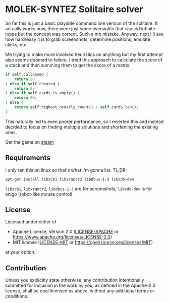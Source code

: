 # MOLEK-SYNTEZ Solitaire solver

So far this is just a basic playable command line version of the solitaire.
It actually works now, there were just some oversights that caused infinite loops but the concept was correct.
Such a me mistake. Anyway, next I'll see how hard/easy it is to grab screenshots, determine positions, emulate clicks, etc.

Me trying to make more involved heuristics on anything but my first attempt also seems doomed to failure.
I tried this approach to calculate the score of a stack and then summing them to get the score of a matrix:

```rust
if self.collapsed {
    return 20
} else if self.cheated {
    return 0;
} else if self.cards.is_empty() {
    return 20;
} else {
    return self.highest_orderly_count() + self.cards.len();
}
```

This naturally led to even poorer performance, so I reverted this and instead decided to focus
on finding multiple solutions and shortening the existing ones.

Get the game on [steam](https://store.steampowered.com/app/1168880/MOLEKSYNTEZ/)

## Requirements
I only ran this on linux so that's what I'm gonna list. TL;DR:

`apt-get install libxcb1 libxrandr2 libdbus-1-3 libxdo-dev`

`libxcb1`, `libxrandr2`, `libdbus-1-3` are for screenshots, `libxdo-dev` is for enigo (robot-like mouse control)


## License

Licensed under either of

- Apache License, Version 2.0
  ([LICENSE-APACHE](LICENSE-APACHE) or https://www.apache.org/licenses/LICENSE-2.0)
- MIT license
  ([LICENSE-MIT](LICENSE-MIT) or https://opensource.org/licenses/MIT)

at your option.

## Contribution

Unless you explicitly state otherwise, any contribution intentionally submitted
for inclusion in the work by you, as defined in the Apache-2.0 license, shall be
dual licensed as above, without any additional terms or conditions.
